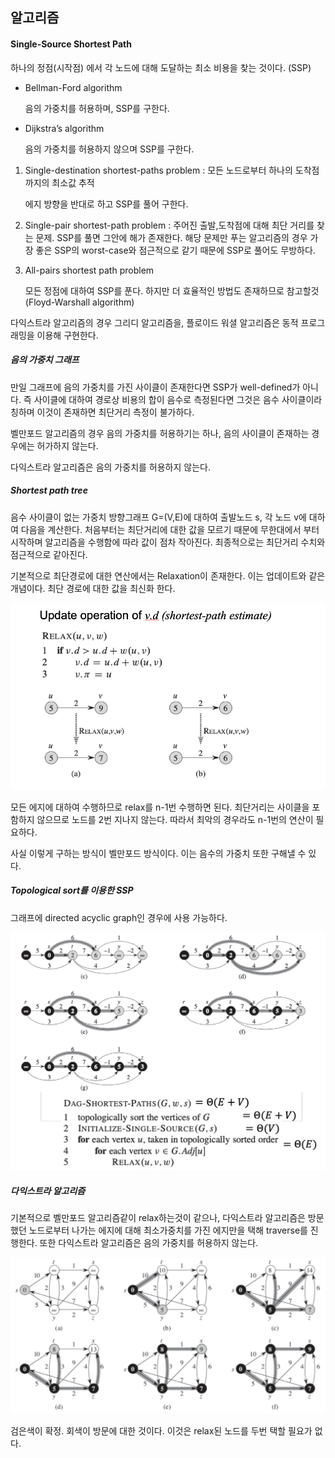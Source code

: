 ## 알고리즘

#### Single-Source Shortest Path

하나의 정점(시작점) 에서 각 노드에 대해 도달하는 최소 비용을 찾는 것이다. (SSP)

- Bellman-Ford algorithm

  음의 가중치를 허용하며, SSP를 구한다.

- Dijkstra’s algorithm

  음의 가중치를 허용하지 않으며 SSP를 구한다.

1. Single-destination shortest-paths problem : 모든 노드로부터 하나의 도착점까지의 최소값 추적

   에지 방향을 반대로 하고 SSP를 풀어 구한다.

2. Single-pair shortest-path problem : 주어진 출발,도착점에 대해 최단 거리를 찾는 문제. SSP를 풀면 그안에 해가 존재한다. 해당 문제만 푸는 알고리즘의 경우 가장 좋은 SSP의 worst-case와 점근적으로 같기 때문에 SSP로 풀어도 무방하다.

3. All-pairs shortest path problem

   모든 정점에 대하여 SSP를 푼다. 하지만 더 효율적인 방법도 존재하므로 참고할것 (Floyd-Warshall algorithm)

다익스트라 알고리즘의 경우 그리디 알고리즘을, 플로이드 워셜 알고리즘은 동적 프로그래밍을 이용해 구현한다.

##### 음의 가중치 그래프

만일 그래프에 음의 가중치를 가진 사이클이 존재한다면 SSP가 well-defined가 아니다. 즉 사이클에 대하여 경로상 비용의 합이 음수로 측정된다면 그것은 음수 사이클이라 칭하며 이것이 존재하면 최단거리 측정이 불가하다.

벨만포드 알고리즘의 경우 음의 가중치를 허용하기는 하나, 음의 사이클이 존재하는 경우에는 허가하지 않는다. 

다익스트라 알고리즘은 음의 가중치를 허용하지 않는다.

##### Shortest path tree

음수 사이클이 없는 가중치 방향그래프 G=(V,E)에 대하여 출발노드 s, 각 노드 v에 대하여 다음을 계산한다. 처음부터는 최단거리에 대한 값을 모르기 때문에 무한대에서 부터 시작하며 알고리즘을 수행함에 따라 값이 점차 작아진다. 최종적으로는 최단거리 수치와 점근적으로 같아진다. 

기본적으로 최단경로에 대한 연산에서는 Relaxation이 존재한다. 이는 업데이트와 같은 개념이다. 최단 경로에 대한 값을 최신화 한다.

![image-20191127233231660](image/image-20191127233231660.png)

모든 에지에 대하여 수행하므로 relax를 n-1번 수행하면 된다. 최단거리는 사이클을 포함하지 않으므로 노드를 2번 지나지 않는다. 따라서 최악의 경우라도 n-1번의 연산이 필요하다. 

사실 이렇게 구하는 방식이 벨만포드 방식이다. 이는 음수의 가중치 또한 구해낼 수 있다. 

##### Topological sort를 이용한 SSP

그래프에 directed acyclic graph인 경우에 사용 가능하다. 

<img src="image/image-20191127234411633.png" alt="image-20191127234411633" style="zoom:50%;" />

##### 다익스트라 알고리즘

기본적으로 벨만포드 알고리즘같이 relax하는것이 같으나, 다익스트라 알고리즘은 방문했던 노드로부터 나가는 에지에 대해 최소가중치를 가진 에지만을 택해 traverse를 진행한다. 또한 다익스트라 알고리즘은 음의 가중치를 허용하지 않는다.

<img src="image/image-20191127235526767.png" alt="image-20191127235526767" style="zoom:50%;" />

검은색이 확정. 회색이 방문에 대한 것이다. 이것은 relax된 노드를 두번 택할 필요가 없다. 